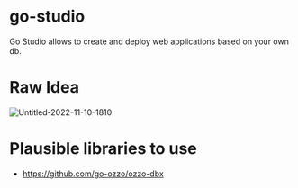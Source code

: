 # go-studio
Go Studio allows to create and deploy web applications based on your own db.
# Raw Idea

![Untitled-2022-11-10-1810](https://github.com/camarin24/go-builder/assets/11334595/d3eb5e08-83b0-479b-917e-8b2821e3f93d)

# Plausible libraries to use
- https://github.com/go-ozzo/ozzo-dbx